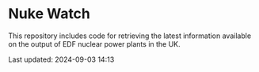 # Nuke Watch

This repository includes code for retrieving the latest information available on the output of EDF nuclear power plants in the UK.

Last updated: 2024-09-03 14:13